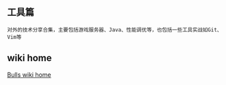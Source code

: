 ## 工具篇

```
对外的技术分享合集，主要包括游戏服务器、Java、性能调优等，也包括一些工具实战如Git、Vim等
```

## wiki home

[Bulls wiki home](https://github.com/landon30/Bulls/wiki)
